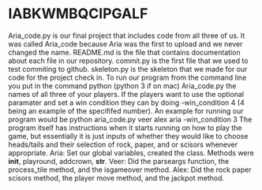 # IABKWMBQCIPGALF
Aria_code.py is our final project that includes code from all three of us. It was called Aria_code because Aria was the first to upload and we never changed the name.
README.md is the file that contains documentation about each file in our repository.
commit.py is the first file that we used to test commiting to github.
skeleton.py is the skeleton that we made for our code for the project check in.
To run our program from the command line you put in the command python (python 3 if on mac) Aria_code.py the names of all three of your players. If the players want to use the optional paramater and set a win condition they can by doing -win_condition 4 (4 being an example of the specififed number). 
An example for running our program would be python aria_code.py veer alex aria -win_condition 3
The program itself has instructions when it starts running on how to play the game, but essentially it is just inputs of whether they would like to choose heads/tails and their selection of rock, paper, and or scisors whenever appropriate.
Aria: Set our global variables, created the class. Methods were __init__, playround, addcrown, __str__.
Veer: Did the parseargs function, the process_tile method, and the isgameover method.
Alex: Did the rock paper scisors method, the player move method, and the jackpot method.
